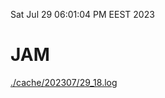 Sat Jul 29 06:01:04 PM EEST 2023
# JAM
<a href='./cache/202307/29_18.log'>./cache/202307/29_18.log</a>
